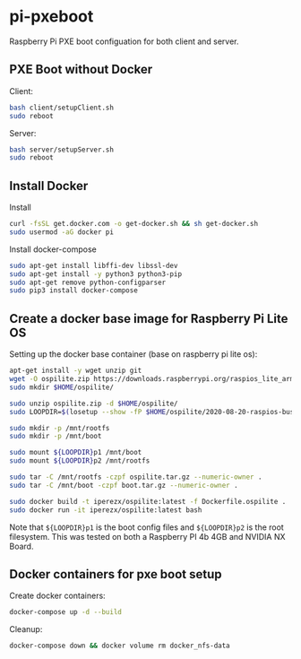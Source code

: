 # pi-pxeboot
Raspberry Pi PXE boot configuation for both client and server.

## PXE Boot without Docker
Client:
```bash
bash client/setupClient.sh
sudo reboot
```
Server:
```bash
bash server/setupServer.sh
sudo reboot
```

## Install Docker
Install
```bash
curl -fsSL get.docker.com -o get-docker.sh && sh get-docker.sh
sudo usermod -aG docker pi
```

Install docker-compose
```bash
sudo apt-get install libffi-dev libssl-dev
sudo apt-get install -y python3 python3-pip
sudo apt-get remove python-configparser
sudo pip3 install docker-compose
```

## Create a docker base image for Raspberry Pi Lite OS
Setting up the docker base container (base on raspberry pi lite os):
```bash
apt-get install -y wget unzip git
wget -O ospilite.zip https://downloads.raspberrypi.org/raspios_lite_armhf_latest
sudo mkdir $HOME/ospilite/

sudo unzip ospilite.zip -d $HOME/ospilite/
sudo LOOPDIR=$(losetup --show -fP $HOME/ospilite/2020-08-20-raspios-buster-armhf-lite.img)

sudo mkdir -p /mnt/rootfs
sudo mkdir -p /mnt/boot

sudo mount ${LOOPDIR}p1 /mnt/boot
sudo mount ${LOOPDIR}p2 /mnt/rootfs

sudo tar -C /mnt/rootfs -czpf ospilite.tar.gz --numeric-owner .
sudo tar -C /mnt/boot -czpf boot.tar.gz --numeric-owner .

sudo docker build -t iperezx/ospilite:latest -f Dockerfile.ospilite .
sudo docker run -it iperezx/ospilite:latest bash
```
Note that `${LOOPDIR}p1` is the boot config files and `${LOOPDIR}p2` is the root filesystem.
This was tested on both a Raspberry PI 4b 4GB and NVIDIA NX Board.

## Docker containers for pxe boot setup
Create docker containers:
```bash
docker-compose up -d --build
```

Cleanup:
```bash
docker-compose down && docker volume rm docker_nfs-data
```
